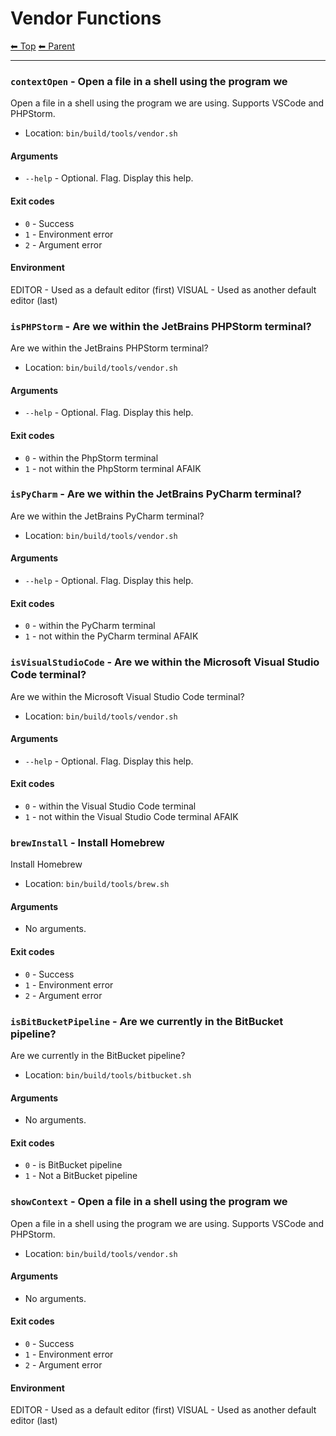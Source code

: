 # Vendor Functions

<!-- TEMPLATE header 2 -->
[⬅ Top](index.md) [⬅ Parent ](../index.md)
<hr />

### `contextOpen` - Open a file in a shell using the program we

Open a file in a shell using the program we are using. Supports VSCode and PHPStorm.

- Location: `bin/build/tools/vendor.sh`

#### Arguments

- `--help` - Optional. Flag. Display this help.

#### Exit codes

- `0` - Success
- `1` - Environment error
- `2` - Argument error

#### Environment

EDITOR - Used as a default editor (first)
VISUAL - Used as another default editor (last)
### `isPHPStorm` - Are we within the JetBrains PHPStorm terminal?

Are we within the JetBrains PHPStorm terminal?

- Location: `bin/build/tools/vendor.sh`

#### Arguments

- `--help` - Optional. Flag. Display this help.

#### Exit codes

- `0` - within the PhpStorm terminal
- `1` - not within the PhpStorm terminal AFAIK
### `isPyCharm` - Are we within the JetBrains PyCharm terminal?

Are we within the JetBrains PyCharm terminal?

- Location: `bin/build/tools/vendor.sh`

#### Arguments

- `--help` - Optional. Flag. Display this help.

#### Exit codes

- `0` - within the PyCharm terminal
- `1` - not within the PyCharm terminal AFAIK
### `isVisualStudioCode` - Are we within the Microsoft Visual Studio Code terminal?

Are we within the Microsoft Visual Studio Code terminal?

- Location: `bin/build/tools/vendor.sh`

#### Arguments

- `--help` - Optional. Flag. Display this help.

#### Exit codes

- `0` - within the Visual Studio Code terminal
- `1` - not within the Visual Studio Code terminal AFAIK
### `brewInstall` - Install Homebrew

Install Homebrew

- Location: `bin/build/tools/brew.sh`

#### Arguments

- No arguments.

#### Exit codes

- `0` - Success
- `1` - Environment error
- `2` - Argument error
### `isBitBucketPipeline` - Are we currently in the BitBucket pipeline?

Are we currently in the BitBucket pipeline?

- Location: `bin/build/tools/bitbucket.sh`

#### Arguments

- No arguments.

#### Exit codes

- `0` - is BitBucket pipeline
- `1` - Not a BitBucket pipeline
### `showContext` - Open a file in a shell using the program we

Open a file in a shell using the program we are using. Supports VSCode and PHPStorm.

- Location: `bin/build/tools/vendor.sh`

#### Arguments

- No arguments.

#### Exit codes

- `0` - Success
- `1` - Environment error
- `2` - Argument error

#### Environment

EDITOR - Used as a default editor (first)
VISUAL - Used as another default editor (last)

